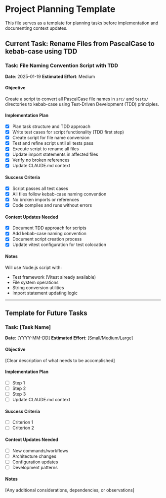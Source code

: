 # Project Planning Template

This file serves as a template for planning tasks before implementation and documenting context updates.

## Current Task: Rename Files from PascalCase to kebab-case using TDD

### Task: File Naming Convention Script with TDD
**Date**: 2025-01-19
**Estimated Effort**: Medium

#### Objective
Create a script to convert all PascalCase file names in `src/` and `tests/` directories to kebab-case using Test-Driven Development (TDD) principles.

#### Implementation Plan
- [x] Plan task structure and TDD approach
- [x] Write test cases for script functionality (TDD first step)
- [x] Create script for file name conversion
- [x] Test and refine script until all tests pass
- [x] Execute script to rename all files
- [x] Update import statements in affected files
- [x] Verify no broken references
- [x] Update CLAUDE.md context

#### Success Criteria
- [x] Script passes all test cases
- [x] All files follow kebab-case naming convention
- [x] No broken imports or references
- [x] Code compiles and runs without errors

#### Context Updates Needed
- [x] Document TDD approach for scripts
- [x] Add kebab-case naming convention
- [x] Document script creation process
- [x] Update vitest configuration for test colocation

#### Notes
Will use Node.js script with:
- Test framework (Vitest already available)
- File system operations
- String conversion utilities
- Import statement updating logic

---

## Template for Future Tasks

### Task: [Task Name]
**Date**: [YYYY-MM-DD]
**Estimated Effort**: [Small/Medium/Large]

#### Objective
[Clear description of what needs to be accomplished]

#### Implementation Plan
- [ ] Step 1
- [ ] Step 2
- [ ] Step 3
- [ ] Update CLAUDE.md context

#### Success Criteria
- [ ] Criterion 1
- [ ] Criterion 2

#### Context Updates Needed
- [ ] New commands/workflows
- [ ] Architecture changes
- [ ] Configuration updates
- [ ] Development patterns

#### Notes
[Any additional considerations, dependencies, or observations]
